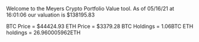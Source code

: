 Welcome to the Meyers Crypto Portfolio Value tool. 
As of 05/16/21 at 16:01:06 our valuation is $138195.83 

BTC Price = $44424.93
 ETH Price = $3379.28
BTC Holdings = 1.06BTC
 ETH holdings = 26.960005962ETH 
